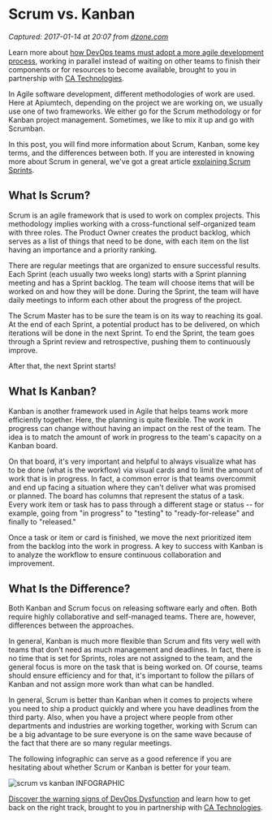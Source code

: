 # Scrum vs. Kanban

_Captured: 2017-01-14 at 20:07 from [dzone.com](https://dzone.com/articles/scrum-vs-kanban-what-is-the-difference?edition=263881&utm_source=Daily%20Digest&utm_medium=email&utm_campaign=dd%202017-01-14)_

Learn more about [how DevOps teams must adopt a more agile development process](https://dzone.com/go?i=148026&u=https%3A%2F%2Fwww.ca.com%2Fus%2Fcollateral%2Febook%2Fexploring-the-tools-that-make-agile-parallel-development-possible.register.html%3Fmrm%3D540542%26cid%3DNA-DSP-ABUS-ACM-000195-00001285-000000492%26aid%3D00702), working in parallel instead of waiting on other teams to finish their components or for resources to become available, brought to you in partnership with [CA Technologies](https://dzone.com/go?i=148026&u=https%3A%2F%2Fwww.ca.com%2Fus%2Fcollateral%2Febook%2Fexploring-the-tools-that-make-agile-parallel-development-possible.register.html%3Fmrm%3D540542%26cid%3DNA-DSP-ABUS-ACM-000195-00001285-000000492%26aid%3D00702).

In Agile software development, different methodologies of work are used. Here at Apiumtech, depending on the project we are working on, we usually use one of two frameworks. We either go for the Scrum methodology or for Kanban project management. Sometimes, we like to mix it up and go with Scrumban.

In this post, you will find more information about Scrum, Kanban, some key terms, and the differences between both. If you are interested in knowing more about Scrum in general, we've got a great article [explaining Scrum Sprints](https://apiumtech.com/blog/scrum-sprint-explanation/).

## What Is Scrum?

Scrum is an agile framework that is used to work on complex projects. This methodology implies working with a cross-functional self-organized team with three roles. The Product Owner creates the product backlog, which serves as a list of things that need to be done, with each item on the list having an importance and a priority ranking.

There are regular meetings that are organized to ensure successful results. Each Sprint (each usually two weeks long) starts with a Sprint planning meeting and has a Sprint backlog. The team will choose items that will be worked on and how they will be done. During the Sprint, the team will have daily meetings to inform each other about the progress of the project.

The Scrum Master has to be sure the team is on its way to reaching its goal. At the end of each Sprint, a potential product has to be delivered, on which iterations will be done in the next Sprint. To end the Sprint, the team goes through a Sprint review and retrospective, pushing them to continuously improve.

After that, the next Sprint starts!

## What Is Kanban?

Kanban is another framework used in Agile that helps teams work more efficiently together. Here, the planning is quite flexible. The work in progress can change without having an impact on the rest of the team. The idea is to match the amount of work in progress to the team's capacity on a Kanban board.

On that board, it's very important and helpful to always visualize what has to be done (what is the workflow) via visual cards and to limit the amount of work that is in progress. In fact, a common error is that teams overcommit and end up facing a situation where they can't deliver what was promised or planned. The board has columns that represent the status of a task. Every work item or task has to pass through a different stage or status -- for example, going from "in progress" to "testing" to "ready-for-release" and finally to "released."

Once a task or item or card is finished, we move the next prioritized item from the backlog into the work in progress. A key to success with Kanban is to analyze the workflow to ensure continuous collaboration and improvement.

## What Is the Difference?

Both Kanban and Scrum focus on releasing software early and often. Both require highly collaborative and self-managed teams. There are, however, differences between the approaches.

In general, Kanban is much more flexible than Scrum and fits very well with teams that don't need as much management and deadlines. In fact, there is no time that is set for Sprints, roles are not assigned to the team, and the general focus is more on the task that is being worked on. Of course, teams should ensure efficiency and for that, it's important to follow the pillars of Kanban and not assign more work than what can be handled.

In general, Scrum is better than Kanban when it comes to projects where you need to ship a product quickly and where you have deadlines from the third party. Also, when you have a project where people from other departments and industries are working together, working with Scrum can be a big advantage to be sure everyone is on the same wave because of the fact that there are so many regular meetings.

The following infographic can serve as a good reference if you are hesitating about whether Scrum or Kanban is better for your team.

![scrum vs kanban INFOGRAPHIC](https://apiumtech.com/wp-content/uploads/2016/06/scrum-vs-kanban.png)

[Discover the warning signs of DevOps Dysfunction](https://dzone.com/go?i=148027&u=http%3A%2F%2Ftransform.ca.com%2Fpragmatic-guide-to-devops.html%3Fmrm%3D540542%26cid%3DNA-DSP-ABUS-ACM-000195-00001286-000000493%26aid%3D00702) and learn how to get back on the right track, brought to you in partnership with [CA Technologies](https://dzone.com/go?i=148027&u=http%3A%2F%2Ftransform.ca.com%2Fpragmatic-guide-to-devops.html%3Fmrm%3D540542%26cid%3DNA-DSP-ABUS-ACM-000195-00001286-000000493%26aid%3D00702).
